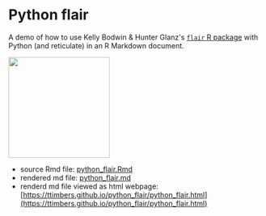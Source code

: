 # Python flair

A demo of how to use Kelly Bodwin & Hunter Glanz's [`flair` R package](https://kbodwin.github.io/flair/index.html) with Python (and reticulate) in an R Markdown document. 

<img src="https://github.com/kbodwin/flair/blob/master/man/figures/flair_hex.png?raw=true" width=200> 

- source Rmd file: [python_flair.Rmd](python_flair.Rmd)
- rendered md file: [python_flair.md](python_flair.md)
- renderd md file viewed as html webpage: [https://ttimbers.github.io/python_flair/python_flair.html](https://ttimbers.github.io/python_flair/python_flair.html)
